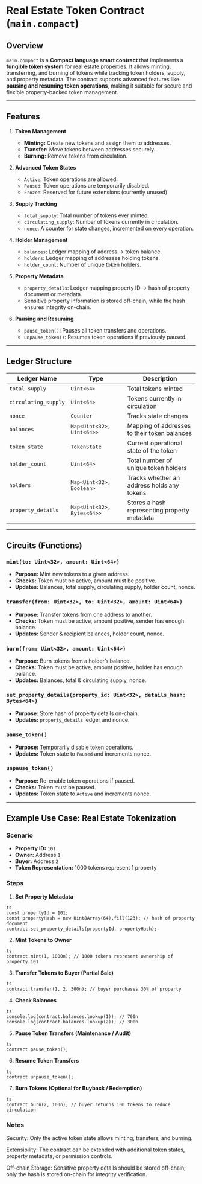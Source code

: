 # Real Estate Token Contract (`main.compact`)

## Overview

`main.compact` is a **Compact language smart contract** that implements a **fungible token system** for real estate properties. It allows minting, transferring, and burning of tokens while tracking token holders, supply, and property metadata. The contract supports advanced features like **pausing and resuming token operations**, making it suitable for secure and flexible property-backed token management.

---

## Features

1. **Token Management**
   - **Minting:** Create new tokens and assign them to addresses.
   - **Transfer:** Move tokens between addresses securely.
   - **Burning:** Remove tokens from circulation.

2. **Advanced Token States**
   - `Active`: Token operations are allowed.
   - `Paused`: Token operations are temporarily disabled.
   - `Frozen`: Reserved for future extensions (currently unused).

3. **Supply Tracking**
   - `total_supply`: Total number of tokens ever minted.
   - `circulating_supply`: Number of tokens currently in circulation.
   - `nonce`: A counter for state changes, incremented on every operation.

4. **Holder Management**
   - `balances`: Ledger mapping of address → token balance.
   - `holders`: Ledger mapping of addresses holding tokens.
   - `holder_count`: Number of unique token holders.

5. **Property Metadata**
   - `property_details`: Ledger mapping property ID → hash of property document or metadata.
   - Sensitive property information is stored off-chain, while the hash ensures integrity on-chain.

6. **Pausing and Resuming**
   - `pause_token()`: Pauses all token transfers and operations.
   - `unpause_token()`: Resumes token operations if previously paused.

---

## Ledger Structure

| Ledger Name           | Type                       | Description                                           |
|----------------------|----------------------------|-------------------------------------------------------|
| `total_supply`        | `Uint<64>`                 | Total tokens minted                                   |
| `circulating_supply`  | `Uint<64>`                 | Tokens currently in circulation                      |
| `nonce`               | `Counter`                  | Tracks state changes                                  |
| `balances`            | `Map<Uint<32>, Uint<64>>` | Mapping of addresses to their token balances         |
| `token_state`         | `TokenState`               | Current operational state of the token               |
| `holder_count`        | `Uint<64>`                 | Total number of unique token holders                 |
| `holders`             | `Map<Uint<32>, Boolean>`   | Tracks whether an address holds any tokens           |
| `property_details`    | `Map<Uint<32>, Bytes<64>>`| Stores a hash representing property metadata         |

---

## Circuits (Functions)

### `mint(to: Uint<32>, amount: Uint<64>)`
- **Purpose:** Mint new tokens to a given address.
- **Checks:** Token must be active, amount must be positive.
- **Updates:** Balances, total supply, circulating supply, holder count, nonce.

### `transfer(from: Uint<32>, to: Uint<32>, amount: Uint<64>)`
- **Purpose:** Transfer tokens from one address to another.
- **Checks:** Token must be active, amount positive, sender has enough balance.
- **Updates:** Sender & recipient balances, holder count, nonce.

### `burn(from: Uint<32>, amount: Uint<64>)`
- **Purpose:** Burn tokens from a holder’s balance.
- **Checks:** Token must be active, amount positive, holder has enough balance.
- **Updates:** Balances, total & circulating supply, nonce.

### `set_property_details(property_id: Uint<32>, details_hash: Bytes<64>)`
- **Purpose:** Store hash of property details on-chain.
- **Updates:** `property_details` ledger and nonce.

### `pause_token()`
- **Purpose:** Temporarily disable token operations.
- **Updates:** Token state to `Paused` and increments nonce.

### `unpause_token()`
- **Purpose:** Re-enable token operations if paused.
- **Checks:** Token must be paused.
- **Updates:** Token state to `Active` and increments nonce.

---

## Example Use Case: Real Estate Tokenization

### Scenario
- **Property ID:** `101`
- **Owner:** Address `1`
- **Buyer:** Address `2`
- **Token Representation:** 1000 tokens represent 1 property

### Steps

1. **Set Property Metadata**
```
ts
const propertyId = 101;
const propertyHash = new Uint8Array(64).fill(123); // hash of property document
contract.set_property_details(propertyId, propertyHash);
```

2. **Mint Tokens to Owner**

```
ts
contract.mint(1, 1000n); // 1000 tokens represent ownership of property 101
```
3. **Transfer Tokens to Buyer (Partial Sale)**

```
ts
contract.transfer(1, 2, 300n); // buyer purchases 30% of property
```
4. **Check Balances**

```
ts
console.log(contract.balances.lookup(1)); // 700n
console.log(contract.balances.lookup(2)); // 300n
```

5. **Pause Token Transfers (Maintenance / Audit)**

```
ts
contract.pause_token();
```

6. **Resume Token Transfers**

```
ts
contract.unpause_token();
```

7. **Burn Tokens (Optional for Buyback / Redemption)**

```
ts
contract.burn(2, 100n); // buyer returns 100 tokens to reduce circulation
```

### Notes

Security: Only the active token state allows minting, transfers, and burning.

Extensibility: The contract can be extended with additional token states, property metadata, or permission controls.

Off-chain Storage: Sensitive property details should be stored off-chain; only the hash is stored on-chain for integrity verification.

